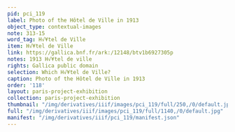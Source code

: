 ```yaml
---
pid: pci_119
label: Photo of the Hôtel de Ville in 1913
object_type: contextual-images
note: 313-15
word_tag: H√¥tel de Ville
item: H√¥tel de Ville
link: https://gallica.bnf.fr/ark:/12148/btv1b6927305p
notes: 1913 H√¥tel de ville
rights: Gallica public domain
selection: Which H√¥tel de Ville?
caption: Photo of the Hôtel de Ville in 1913
order: '118'
layout: paris-project-exhibition
collection: paris-project-exhibition
thumbnail: "/img/derivatives/iiif/images/pci_119/full/250,/0/default.jpg"
full: "/img/derivatives/iiif/images/pci_119/full/1140,/0/default.jpg"
manifest: "/img/derivatives/iiif/pci_119/manifest.json"
---
```


